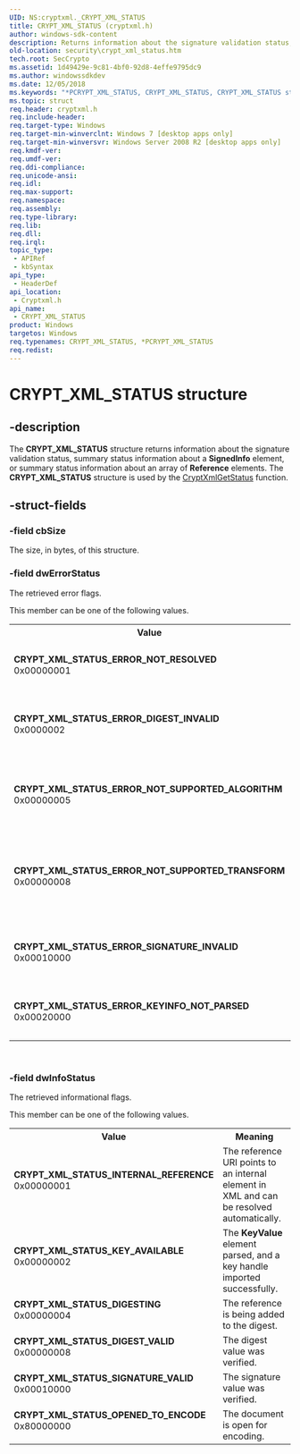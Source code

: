 ```yaml
---
UID: NS:cryptxml._CRYPT_XML_STATUS
title: CRYPT_XML_STATUS (cryptxml.h)
author: windows-sdk-content
description: Returns information about the signature validation status, summary status information about a SignedInfo element, or summary status information about an array of Reference elements.
old-location: security\crypt_xml_status.htm
tech.root: SecCrypto
ms.assetid: 1d49429e-9c81-4bf0-92d8-4effe9795dc9
ms.author: windowssdkdev
ms.date: 12/05/2018
ms.keywords: "*PCRYPT_XML_STATUS, CRYPT_XML_STATUS, CRYPT_XML_STATUS structure [Security], CRYPT_XML_STATUS_DIGESTING, CRYPT_XML_STATUS_DIGEST_VALID, CRYPT_XML_STATUS_ERROR_DIGEST_INVALID, CRYPT_XML_STATUS_ERROR_KEYINFO_NOT_PARSED, CRYPT_XML_STATUS_ERROR_NOT_RESOLVED, CRYPT_XML_STATUS_ERROR_NOT_SUPPORTED_ALGORITHM, CRYPT_XML_STATUS_ERROR_NOT_SUPPORTED_TRANSFORM, CRYPT_XML_STATUS_ERROR_SIGNATURE_INVALID, CRYPT_XML_STATUS_INTERNAL_REFERENCE, CRYPT_XML_STATUS_KEY_AVAILABLE, CRYPT_XML_STATUS_OPENED_TO_ENCODE, CRYPT_XML_STATUS_SIGNATURE_VALID, PCRYPT_XML_STATUS, PCRYPT_XML_STATUS structure pointer [Security], cryptxml/CRYPT_XML_STATUS, cryptxml/PCRYPT_XML_STATUS, security.crypt_xml_status"
ms.topic: struct
req.header: cryptxml.h
req.include-header: 
req.target-type: Windows
req.target-min-winverclnt: Windows 7 [desktop apps only]
req.target-min-winversvr: Windows Server 2008 R2 [desktop apps only]
req.kmdf-ver: 
req.umdf-ver: 
req.ddi-compliance: 
req.unicode-ansi: 
req.idl: 
req.max-support: 
req.namespace: 
req.assembly: 
req.type-library: 
req.lib: 
req.dll: 
req.irql: 
topic_type:
 - APIRef
 - kbSyntax
api_type:
 - HeaderDef
api_location:
 - Cryptxml.h
api_name:
 - CRYPT_XML_STATUS
product: Windows
targetos: Windows
req.typenames: CRYPT_XML_STATUS, *PCRYPT_XML_STATUS
req.redist: 
---
```


# CRYPT_XML_STATUS structure


## -description


The <b>CRYPT_XML_STATUS</b> structure returns information about the signature validation status, 
  summary status information about a <b>SignedInfo</b> element, or summary status information 
  about an array of <b>Reference</b> elements. The <b>CRYPT_XML_STATUS</b> structure is used by the <a href="https://msdn.microsoft.com/685a87dc-36e9-464a-988e-de907d2dae41">CryptXmlGetStatus</a> function.


## -struct-fields




### -field cbSize

The size, in bytes, of this structure.


### -field dwErrorStatus

The retrieved error flags.


This member can be one of the following values.



<table>
<tr>
<th>Value</th>
<th>Meaning</th>
</tr>
<tr>
<td width="40%"><a id="CRYPT_XML_STATUS_ERROR_NOT_RESOLVED"></a><a id="crypt_xml_status_error_not_resolved"></a><dl>
<dt><b>CRYPT_XML_STATUS_ERROR_NOT_RESOLVED</b></dt>
<dt>0x00000001</dt>
</dl>
</td>
<td width="60%">
One of the references could not be resolved.

</td>
</tr>
<tr>
<td width="40%"><a id="CRYPT_XML_STATUS_ERROR_DIGEST_INVALID"></a><a id="crypt_xml_status_error_digest_invalid"></a><dl>
<dt><b>CRYPT_XML_STATUS_ERROR_DIGEST_INVALID</b></dt>
<dt>0x0000002</dt>
</dl>
</td>
<td width="60%">
The digest value could not be verified.

</td>
</tr>
<tr>
<td width="40%"><a id="CRYPT_XML_STATUS_ERROR_NOT_SUPPORTED_ALGORITHM"></a><a id="crypt_xml_status_error_not_supported_algorithm"></a><dl>
<dt><b>CRYPT_XML_STATUS_ERROR_NOT_SUPPORTED_ALGORITHM</b></dt>
<dt>0x00000005</dt>
</dl>
</td>
<td width="60%">
One of the algorithm URIs specified in XML is not supported.

</td>
</tr>
<tr>
<td width="40%"><a id="CRYPT_XML_STATUS_ERROR_NOT_SUPPORTED_TRANSFORM"></a><a id="crypt_xml_status_error_not_supported_transform"></a><dl>
<dt><b>CRYPT_XML_STATUS_ERROR_NOT_SUPPORTED_TRANSFORM</b></dt>
<dt>0x00000008</dt>
</dl>
</td>
<td width="60%">
One of the transform URIs specified in XML is not supported.

</td>
</tr>
<tr>
<td width="40%"><a id="CRYPT_XML_STATUS_ERROR_SIGNATURE_INVALID"></a><a id="crypt_xml_status_error_signature_invalid"></a><dl>
<dt><b>CRYPT_XML_STATUS_ERROR_SIGNATURE_INVALID</b></dt>
<dt>0x00010000</dt>
</dl>
</td>
<td width="60%">
The signature value could not be verified.

</td>
</tr>
<tr>
<td width="40%"><a id="CRYPT_XML_STATUS_ERROR_KEYINFO_NOT_PARSED"></a><a id="crypt_xml_status_error_keyinfo_not_parsed"></a><dl>
<dt><b>CRYPT_XML_STATUS_ERROR_KEYINFO_NOT_PARSED</b></dt>
<dt>0x00020000</dt>
</dl>
</td>
<td width="60%">
Unable to parse the <b>KeyInfo</b> element.

</td>
</tr>
</table>
 


### -field dwInfoStatus

The retrieved informational flags.


This member can be one of the following values.



<table>
<tr>
<th>Value</th>
<th>Meaning</th>
</tr>
<tr>
<td width="40%"><a id="CRYPT_XML_STATUS_INTERNAL_REFERENCE"></a><a id="crypt_xml_status_internal_reference"></a><dl>
<dt><b>CRYPT_XML_STATUS_INTERNAL_REFERENCE</b></dt>
<dt>0x00000001</dt>
</dl>
</td>
<td width="60%">
The reference URI points to an internal element in XML 
and can be resolved automatically.

</td>
</tr>
<tr>
<td width="40%"><a id="CRYPT_XML_STATUS_KEY_AVAILABLE"></a><a id="crypt_xml_status_key_available"></a><dl>
<dt><b>CRYPT_XML_STATUS_KEY_AVAILABLE</b></dt>
<dt>0x00000002</dt>
</dl>
</td>
<td width="60%">
The <b>KeyValue</b> element parsed, and a key handle imported successfully.

</td>
</tr>
<tr>
<td width="40%"><a id="CRYPT_XML_STATUS_DIGESTING"></a><a id="crypt_xml_status_digesting"></a><dl>
<dt><b>CRYPT_XML_STATUS_DIGESTING</b></dt>
<dt>0x00000004</dt>
</dl>
</td>
<td width="60%">
The reference is being added to the digest.

</td>
</tr>
<tr>
<td width="40%"><a id="CRYPT_XML_STATUS_DIGEST_VALID"></a><a id="crypt_xml_status_digest_valid"></a><dl>
<dt><b>CRYPT_XML_STATUS_DIGEST_VALID</b></dt>
<dt>0x00000008</dt>
</dl>
</td>
<td width="60%">
The digest value was verified.

</td>
</tr>
<tr>
<td width="40%"><a id="CRYPT_XML_STATUS_SIGNATURE_VALID"></a><a id="crypt_xml_status_signature_valid"></a><dl>
<dt><b>CRYPT_XML_STATUS_SIGNATURE_VALID</b></dt>
<dt>0x00010000</dt>
</dl>
</td>
<td width="60%">
The signature value was verified.

</td>
</tr>
<tr>
<td width="40%"><a id="CRYPT_XML_STATUS_OPENED_TO_ENCODE"></a><a id="crypt_xml_status_opened_to_encode"></a><dl>
<dt><b>CRYPT_XML_STATUS_OPENED_TO_ENCODE</b></dt>
<dt>0x80000000</dt>
</dl>
</td>
<td width="60%">
The document is open for encoding.

</td>
</tr>
</table>
 

